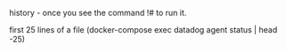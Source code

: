 history - once you see the command !# to run it.

first 25 lines of a file (docker-compose exec datadog agent status | head -25)